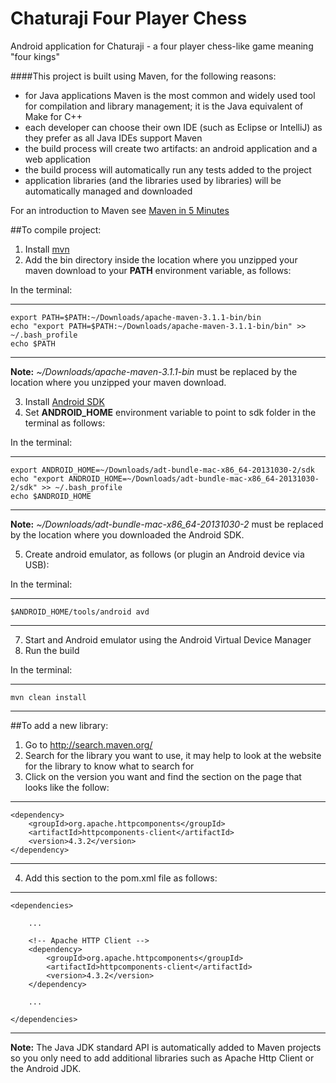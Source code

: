 Chaturaji Four Player Chess
===========================

Android application for Chaturaji - a four player chess-like game meaning "four kings"

####This project is built using Maven, for the following reasons:
* for Java applications Maven is the most common and widely used tool for compilation and library management; it is the Java equivalent of Make for C++
* each developer can choose their own IDE (such as Eclipse or IntelliJ) as they prefer as all Java IDEs support Maven
* the build process will create two artifacts: an android application and a web application
* the build process will automatically run any tests added to the project
* application libraries (and the libraries used by libraries) will be automatically managed and downloaded

For an introduction to Maven see [Maven in 5 Minutes](http://maven.apache.org/guides/getting-started/maven-in-five-minutes.html)

##To compile project:
 1. Install [mvn](http://maven.apache.org/)
 2. Add the bin directory inside the location where you unzipped your maven download to your **PATH** environment variable, as follows:

In the terminal:

--------------------

    export PATH=$PATH:~/Downloads/apache-maven-3.1.1-bin/bin
    echo "export PATH=$PATH:~/Downloads/apache-maven-3.1.1-bin/bin" >> ~/.bash_profile
    echo $PATH

--------------------

**Note:** *~/Downloads/apache-maven-3.1.1-bin* must be replaced by the location where you unzipped your maven download.

 3. Install [Android SDK](http://developer.android.com/sdk/index.html)
 4. Set **ANDROID_HOME** environment variable to point to sdk folder in the terminal as follows:

 In the terminal:

--------------------

    export ANDROID_HOME=~/Downloads/adt-bundle-mac-x86_64-20131030-2/sdk
    echo "export ANDROID_HOME=~/Downloads/adt-bundle-mac-x86_64-20131030-2/sdk" >> ~/.bash_profile
    echo $ANDROID_HOME

--------------------

**Note:** *~/Downloads/adt-bundle-mac-x86_64-20131030-2* must be replaced by the location where you downloaded the Android SDK.

 5. Create android emulator, as follows (or plugin an Android device via USB):

In the terminal:

--------------------

    $ANDROID_HOME/tools/android avd

--------------------

 7. Start and Android emulator using the Android Virtual Device Manager
 6. Run the build

In the terminal:

--------------------

    mvn clean install

--------------------

##To add a new library:
 1. Go to http://search.maven.org/
 2. Search for the library you want to use, it may help to look at the website for the library to know what to search for
 3. Click on the version you want and find the section on the page that looks like the follow:

--------------------

    <dependency>
        <groupId>org.apache.httpcomponents</groupId>
        <artifactId>httpcomponents-client</artifactId>
        <version>4.3.2</version>
    </dependency>
    
--------------------

 4. Add this section to the pom.xml file as follows:

--------------------

    <dependencies>
    
        ...
        
        <!-- Apache HTTP Client -->
        <dependency>
            <groupId>org.apache.httpcomponents</groupId>
            <artifactId>httpcomponents-client</artifactId>
            <version>4.3.2</version>
        </dependency> 
        
        ...
        
    </dependencies>
    
--------------------

**Note:** The Java JDK standard API is automatically added to Maven projects so you only need to add additional libraries such as Apache Http Client or the Android JDK.
